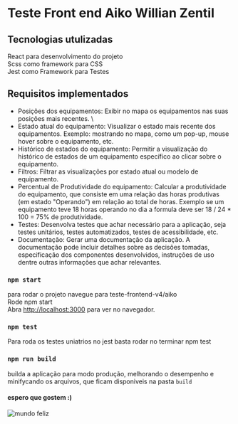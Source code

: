 # Teste Front end Aiko Willian Zentil


## Tecnologias utulizadas

React para desenvolvimento do projeto <br />
Scss como framework para CSS <br/>
Jest como Framework para Testes

## Requisitos implementados

- Posições dos equipamentos: Exibir no mapa os equipamentos nas suas posições mais recentes. \
- Estado atual do equipamento: Visualizar o estado mais recente dos equipamentos. Exemplo: mostrando no mapa, como um pop-up, mouse hover sobre o equipamento, etc.
- Histórico de estados do equipamento: Permitir a visualização do histórico de estados de um equipamento específico ao clicar sobre o equipamento. 
- Filtros: Filtrar as visualizações por estado atual ou modelo de equipamento.
- Percentual de Produtividade do equipamento: Calcular a produtividade do equipamento, que consiste em uma relação das horas produtivas (em estado "Operando") em relação ao total de horas. Exemplo se um equipamento teve 18 horas operando no dia a formula deve ser 18 / 24 * 100 = 75% de produtividade.
- Testes: Desenvolva testes que achar necessário para a aplicação, seja testes unitários, testes automatizados, testes de acessibilidade, etc.
- Documentação: Gerar uma documentação da aplicação. A documentação pode incluir detalhes sobre as decisões tomadas, especificação dos componentes desenvolvidos, instruções de uso dentre outras informações que achar relevantes.

### `npm start`

para rodar o projeto navegue para teste-frontend-v4/aiko \
Rode npm start \
Abra [http://localhost:3000](http://localhost:3000) para ver no navegador.


### `npm test`

Para roda os testes uniatrios no jest basta rodar no terminar npm test


### `npm run build`

builda a aplicação para modo produção, melhorando o desempenho e minifycando os arquivos, que ficam disponiveis na pasta `build` 

#### espero que gostem :)
<img src="https://media1.tenor.com/m/PHwDQdhpLasAAAAC/simpsons-lawyers.gif" alt="mundo feliz" />